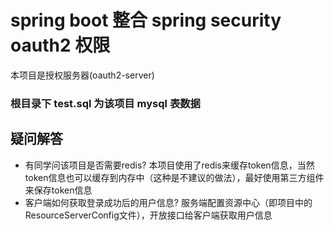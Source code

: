 # spring boot 整合 spring security oauth2 权限
本项目是授权服务器(oauth2-server)

### 根目录下 test.sql 为该项目 mysql 表数据

## 疑问解答
* 有同学问该项目是否需要redis? 本项目使用了redis来缓存token信息，当然token信息也可以缓存到内存中（这种是不建议的做法），最好使用第三方组件来保存token信息
* 客户端如何获取登录成功后的用户信息? 服务端配置资源中心（即项目中的ResourceServerConfig文件），开放接口给客户端获取用户信息
